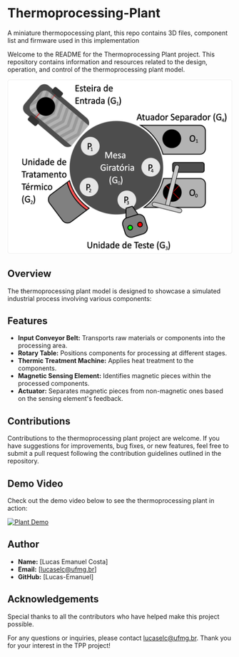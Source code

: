 # Thermoprocessing-Plant
A miniature thermopocessing plant, this repo contains 3D files, component list and firmware used in this implementation

Welcome to the README for the Thermoprocessing Plant project. This repository contains information and resources related to the design, operation, and control of the thermoprocessing plant model.

![plant_diagram](https://github.com/lacsed/Thermoprocessing-Plant/blob/main/pictures/diagrama_planta.png)

## Overview
The thermoprocessing plant model is designed to showcase a simulated industrial process involving various components:

## Features
- **Input Conveyor Belt:** Transports raw materials or components into the processing area.
- **Rotary Table:** Positions components for processing at different stages.
- **Thermic Treatment Machine:** Applies heat treatment to the components.
- **Magnetic Sensing Element:** Identifies magnetic pieces within the processed components.
- **Actuator:** Separates magnetic pieces from non-magnetic ones based on the sensing element's feedback.

## Contributions
Contributions to the thermoprocessing plant project are welcome. If you have suggestions for improvements, bug fixes, or new features, feel free to submit a pull request following the contribution guidelines outlined in the repository.

## Demo Video
Check out the demo video below to see the thermoprocessing plant in action:

[![Plant Demo](https://i.ytimg.com/an_webp/k9jxNk2qpIw/mqdefault_6s.webp?du=3000&sqp=CKTYk7IG&rs=AOn4CLDBO_ncY1Nsaqap1NpN2uyEowkwXw)](https://youtu.be/k9jxNk2qpIw?si=T5pjBfbmDiznJSXw)


## Author
- **Name:** [Lucas Emanuel Costa]
- **Email:** [lucaselc@ufmg.br]
- **GitHub:** [Lucas-Emanuel]

## Acknowledgements
Special thanks to all the contributors who have helped make this project possible.

For any questions or inquiries, please contact [lucaselc@ufmg.br](mailto:lucaselc@ufmg.br). Thank you for your interest in the TPP project!
